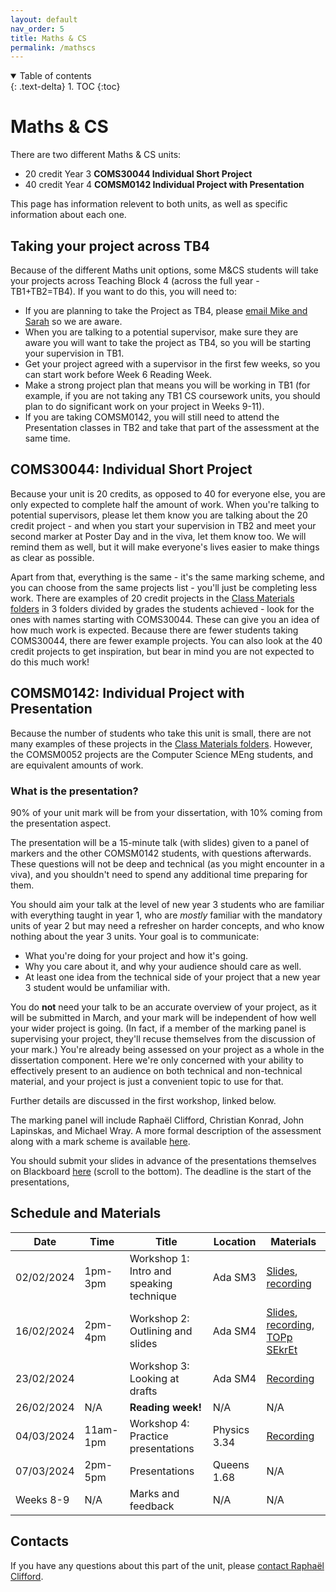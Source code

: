 ```yaml
---
layout: default
nav_order: 5
title: Maths & CS
permalink: /mathscs
---
```


<details open markdown="block">
<summary>
Table of contents
</summary>
{: .text-delta}
1. TOC
{:toc}
</details>

# Maths & CS

There are two different Maths & CS units:  
* 20 credit Year 3 **COMS30044 Individual Short Project**
* 40 credit Year 4 **COMSM0142 Individual Project with Presentation**

This page has information relevent to both units, as well as specific information about each one.

## Taking your project across TB4

Because of the different Maths unit options, some M&CS students will take your projects across Teaching Block 4 (across the full year - TB1+TB2=TB4). If you want to do this, you will need to:

* If you are planning to take the Project as TB4, please [email Mike and Sarah](/contact) so we are aware.
* When you are talking to a potential supervisor, make sure they are aware you will want to take the project as TB4, so you will be starting your supervision in TB1.
* Get your project agreed with a supervisor in the first few weeks, so you can start work before Week 6 Reading Week.
* Make a strong project plan that means you will be working in TB1 (for example, if you are not taking any TB1 CS coursework units, you should plan to do significant work on your project in Weeks 9-11).
* If you are taking COMSM0142, you will still need to attend the Presentation classes in TB2 and take that part of the assessment at the same time.

## COMS30044: Individual Short Project

Because your unit is 20 credits, as opposed to 40 for everyone else, you are only expected to complete half the amount of work.  When you're talking to potential supervisors, please let them know you are talking about the 20 credit project - and when you start your supervision in TB2 and meet your second marker at Poster Day and in the viva, let them know too.  We will remind them as well, but it will make everyone's lives easier to make things as clear as possible.  

Apart from that, everything is the same - it's the same marking scheme, and you can choose from the same projects list - you'll just be completing less work.  There are examples of 20 credit projects in the [Class Materials folders](https://uob.sharepoint.com/:f:/r/teams/grp-2024-5IndividualProjects2/Shared%20Documents/General?csf=1&web=1&e=s4hyuU) in 3 folders divided by grades the students achieved - look for the ones with names starting with COMS30044.  These can give you an idea of how much work is expected.  Because there are fewer students taking COMS30044, there are fewer example projects.  You can also look at the 40 credit projects to get inspiration, but bear in mind you are not expected to do this much work!

## COMSM0142: Individual Project with Presentation

Because the number of students who take this unit is small, there are not many examples of these projects in the [Class Materials folders](https://uob.sharepoint.com/:f:/r/teams/grp-2024-5IndividualProjects2/Shared%20Documents/General?csf=1&web=1&e=s4hyuU).  However, the COMSM0052 projects are the Computer Science MEng students, and are equivalent amounts of work.  

### What is the presentation?

90% of your unit mark will be from your dissertation, with 10% coming from the presentation aspect.  

The presentation will be a 15-minute talk (with slides) given to a panel of markers and the other COMSM0142 students, with questions afterwards. These questions will not be deep and technical (as you might encounter in a viva), and you shouldn't need to spend any additional time preparing for them. 

You should aim your talk at the level of new year 3 students who are familiar with everything taught in year 1, who are *mostly* familiar with the mandatory units of year 2 but may need a refresher on harder concepts, and who know nothing about the year 3 units. Your goal is to communicate:

* What you're doing for your project and how it's going.
* Why you care about it, and why your audience should care as well.
* At least one idea from the technical side of your project that a new year 3 student would be unfamiliar with.

You do **not** need your talk to be an accurate overview of your project, as it will be submitted in March, and your mark will be independent of how well your wider project is going. (In fact, if a member of the marking panel is supervising your project, they'll recuse themselves from the discussion of your mark.) You're already being assessed on your project as a whole in the dissertation component. Here we're only concerned with your ability to effectively present to an audience on both technical and non-technical material, and your project is just a convenient topic to use for that.

Further details are discussed in the first workshop, linked below.

The marking panel will include Raphaël Clifford, Christian Konrad, John Lapinskas, and Michael Wray. A more formal description of the assessment along with a mark scheme is available [here](mark_scheme.pdf).

You should submit your slides in advance of the presentations themselves on Blackboard [here](https://www.ole.bris.ac.uk/webapps/blackboard/content/listContentEditable.jsp?content_id=_8033435_1&course_id=_257094_1&mode=reset) (scroll to the bottom). The deadline is the start of the presentations, 

## Schedule and Materials

| **Date**   	| **Time** 	| **Title**               	            | **Location**   	| **Materials** |
|------------	|----------	|-------------------------           	|----------------	|-------------- |
|02/02/2024     |1pm-3pm    |Workshop 1: Intro and speaking technique |Ada SM3            |[Slides](intro-talk.pdf), [recording](https://mediasite.bris.ac.uk/Mediasite/Play/f9da8043c64c416a9bc7cb5229494f301d)|
|16/02/2024     |2pm-4pm    |Workshop 2: Outlining and slides       |Ada SM4            |[Slides](session2.pdf), [recording](https://mediasite.bris.ac.uk/Mediasite/MyMediasite/presentations/969ee7cc0a1f4f4ba311e1545e0a05241d), [TOPp SEkrEt](PPTs.zip)               |
|23/02/2024     |           |Workshop 3: Looking at drafts          |Ada SM4            | [Recording](https://mediasite.bris.ac.uk/Mediasite/Play/78d84cf5a7ba451193990826b6173ea31d)              |
|26/02/2024     |N/A        |**Reading week!**                      |N/A                |N/A            |
|04/03/2024     |11am-1pm   |Workshop 4: Practice presentations     |Physics 3.34       | [Recording](https://mediasite.bris.ac.uk/Mediasite/Play/310c011af09c47e3b84acadc9a957b611d)              |
|07/03/2024     |2pm-5pm    |Presentations                          |Queens 1.68        |N/A            |
|Weeks 8-9      |N/A        |Marks and feedback                     |N/A                |N/A            |

## Contacts

If you have any questions about this part of the unit, please [contact Raphaël Clifford](mailto:raphael.clifford@bristol.ac.uk).
